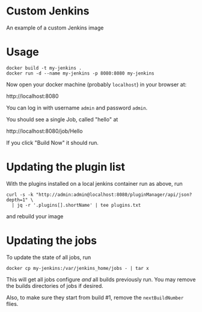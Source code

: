 Custom Jenkins
==============

An example of a custom Jenkins image

Usage
=====

```
docker build -t my-jenkins .
docker run -d --name my-jenkins -p 8080:8080 my-jenkins
```

Now open your docker machine (probably `localhost`) in your browser
at:

http://localhost:8080

You can log in with username `admin` and password `admin`.

You should see a single Job, called "hello" at 

http://localhost:8080/job/Hello

If you click "Build Now" it should run.


Updating the plugin list
========================

With the plugins installed on a local jenkins container run as above,
run

```
curl -s -k "http://admin:admin@localhost:8080/pluginManager/api/json?depth=1" \
  | jq -r '.plugins[].shortName' | tee plugins.txt
```

and rebuild your image

Updating the jobs
=================

To update the state of all jobs, run

```
docker cp my-jenkins:/var/jenkins_home/jobs - | tar x
```

This will get all jobs configure *and* all builds previously run.  You
may remove the builds directories of jobs if desired.

Also, to make sure they start from build #1, remove the
`nextBuildNumber` flies.
